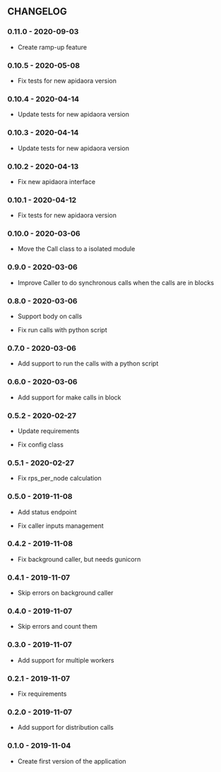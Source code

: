 ## CHANGELOG

### 0.11.0 - 2020-09-03

 - Create ramp-up feature

### 0.10.5 - 2020-05-08

 - Fix tests for new apidaora version

### 0.10.4 - 2020-04-14

 - Update tests for new apidaora version

### 0.10.3 - 2020-04-14

 - Update tests for new apidaora version

### 0.10.2 - 2020-04-13

 - Fix new apidaora interface

### 0.10.1 - 2020-04-12

 - Fix tests for new apidaora version

### 0.10.0 - 2020-03-06

 - Move the Call class to a isolated module

### 0.9.0 - 2020-03-06

 - Improve Caller to do synchronous calls when the calls are in blocks

### 0.8.0 - 2020-03-06

 - Support body on calls

 - Fix run calls with python script

### 0.7.0 - 2020-03-06

 - Add support to run the calls with a python script

### 0.6.0 - 2020-03-06

 - Add support for make calls in block

### 0.5.2 - 2020-02-27

 - Update requirements

 - Fix config class

### 0.5.1 - 2020-02-27

 - Fix rps_per_node calculation

### 0.5.0 - 2019-11-08

 - Add status endpoint

 - Fix caller inputs management

### 0.4.2 - 2019-11-08

 - Fix background caller, but needs gunicorn

### 0.4.1 - 2019-11-07

 - Skip errors on background caller

### 0.4.0 - 2019-11-07

 - Skip errors and count them

### 0.3.0 - 2019-11-07

 - Add support for multiple workers

### 0.2.1 - 2019-11-07

 - Fix requirements

### 0.2.0 - 2019-11-07

 - Add support for distribution calls

### 0.1.0 - 2019-11-04

 - Create first version of the application
